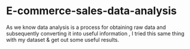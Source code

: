 # E-commerce-sales-data-analysis
As we know data analysis is a process for obtaining raw data and subsequently converting it into useful information , I  tried this same thing with my dataset &amp; get out some useful results.
